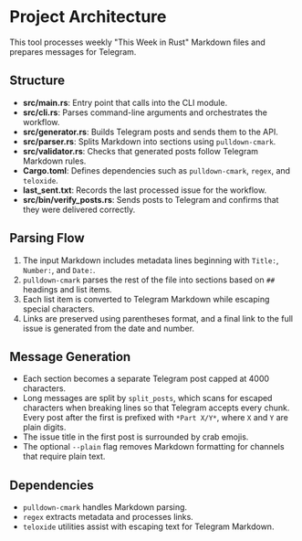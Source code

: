 # Project Architecture

This tool processes weekly "This Week in Rust" Markdown files and prepares messages for Telegram.

## Structure
- **src/main.rs**: Entry point that calls into the CLI module.
- **src/cli.rs**: Parses command-line arguments and orchestrates the workflow.
- **src/generator.rs**: Builds Telegram posts and sends them to the API.
- **src/parser.rs**: Splits Markdown into sections using `pulldown-cmark`.
- **src/validator.rs**: Checks that generated posts follow Telegram Markdown rules.
- **Cargo.toml**: Defines dependencies such as `pulldown-cmark`, `regex`, and `teloxide`.
- **last_sent.txt**: Records the last processed issue for the workflow.
- **src/bin/verify_posts.rs**: Sends posts to Telegram and confirms that they
  were delivered correctly.

## Parsing Flow
1. The input Markdown includes metadata lines beginning with `Title:`, `Number:`, and `Date:`.
2. `pulldown-cmark` parses the rest of the file into sections based on `##` headings and list items.
3. Each list item is converted to Telegram Markdown while escaping special characters.
4. Links are preserved using parentheses format, and a final link to the full issue is generated from the date and number.

## Message Generation
- Each section becomes a separate Telegram post capped at 4000 characters.
- Long messages are split by `split_posts`, which scans for escaped characters when breaking lines so that Telegram accepts every chunk. Every post after the first is prefixed with `*Part X/Y*`, where `X` and `Y` are plain digits.
- The issue title in the first post is surrounded by crab emojis.
- The optional `--plain` flag removes Markdown formatting for channels that require plain text.

## Dependencies
- `pulldown-cmark` handles Markdown parsing.
- `regex` extracts metadata and processes links.
- `teloxide` utilities assist with escaping text for Telegram Markdown.

